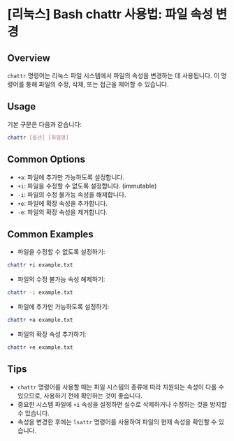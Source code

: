 # [리눅스] Bash chattr 사용법: 파일 속성 변경

## Overview
`chattr` 명령어는 리눅스 파일 시스템에서 파일의 속성을 변경하는 데 사용됩니다. 이 명령어를 통해 파일의 수정, 삭제, 또는 접근을 제어할 수 있습니다.

## Usage
기본 구문은 다음과 같습니다:

```bash
chattr [옵션] [파일명]
```

## Common Options
- `+a`: 파일에 추가만 가능하도록 설정합니다.
- `+i`: 파일을 수정할 수 없도록 설정합니다. (immutable)
- `-i`: 파일의 수정 불가능 속성을 해제합니다.
- `+e`: 파일에 확장 속성을 추가합니다.
- `-e`: 파일의 확장 속성을 제거합니다.

## Common Examples
- 파일을 수정할 수 없도록 설정하기:
```bash
chattr +i example.txt
```

- 파일의 수정 불가능 속성 해제하기:
```bash
chattr -i example.txt
```

- 파일에 추가만 가능하도록 설정하기:
```bash
chattr +a example.txt
```

- 파일의 확장 속성 추가하기:
```bash
chattr +e example.txt
```

## Tips
- `chattr` 명령어를 사용할 때는 파일 시스템의 종류에 따라 지원되는 속성이 다를 수 있으므로, 사용하기 전에 확인하는 것이 좋습니다.
- 중요한 시스템 파일에 `+i` 속성을 설정하면 실수로 삭제하거나 수정하는 것을 방지할 수 있습니다.
- 속성을 변경한 후에는 `lsattr` 명령어를 사용하여 파일의 현재 속성을 확인할 수 있습니다.